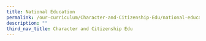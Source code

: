 ```yaml
---
title: National Education
permalink: /our-curriculum/Character-and-Citizenship-Edu/national-education
description: ""
third_nav_title: Character and Citizenship Edu
---
```

